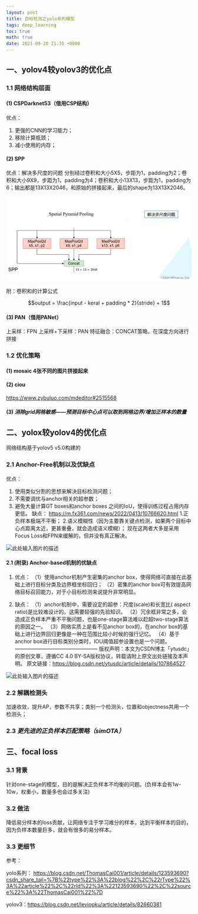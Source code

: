 ```yaml
---
layout: post
title: 目标检测之yolo系列模型
tags: deep_learning
toc: true
math: true
date: 2021-09-20 21:35 +0800
---
```


## 一、yolov4较yolov3的优化点

### 1.1 网络结构层面

#### (1) CSPDarknet53（借用CSP结构）
优点：
1. 更强的CNN的学习能力；
2. 移除计算瓶颈；
3. 减小使用的内存；

#### (2) SPP
优点：解决多尺度的问题
分别经过卷积和大小5X5，步距为1，padding为2；卷积和大小9X9，步距为1，padding为4；卷积和大小13X13，步距为1，padding为6；输出都是13X13X2046，和原始的拼接起来，最后的shape为13X13X2046。

![此处输入图片的描述](_img/yolov4-spp.jpeg)

附：卷积和的计算公式

$$output = \frac{input - keral + padding * 2}{stride} + 1$$

#### (3) PAN（借用PANet）
上采样：FPN
上采样+下采样：PAN
特征融合：CONCAT策略，在深度方向进行拼接

### 1.2 优化策略
#### (1) mosaic 4张不同的图片拼接起来
#### (2) ciou
   https://www.zybuluo.com/mdeditor#2515568
#### (3) *消除grid网格敏感——预测目标中心点可以取到网格边界/增加正样本的数量*

## 二、yolox较yolov4的优化点
网络结构基于yolov5 v5.0构建的
### 2.1 Anchor-Free机制以及优缺点
优点：
1. 使用类似分割的思想来解决目标检测问题；
2. 不需要调优与anchor相关的超参数；
3. 避免大量计算GT boxes和anchor boxes 之间的IoU，使得训练过程占用内存更低。
缺点：
https://m.fx361.com/news/2022/0413/10766620.html
1.正负样本极端不平衡；
2.语义模糊性（因为主要靠关键点检测，如果两个目标中心点距离太近，更甚重叠，就会造成语义模糊）；
现在这两者大多是采用Focus Loss和FPN来缓解的，但并没有真正解决。

![此处输入图片的描述][2]

#### 2.1 (附录) Anchor-based机制的优缺点
1. 优点：
（1）使用anchor机制产生密集的anchor box，使得网络可直接在此基础上进行目标分类及边界框坐标回归；
（2）密集的anchor box可有效提高网络目标召回能力，对于小目标检测来说提升非常明显。

2. 缺点：
（1）anchor机制中，需要设定的超参：尺度(scale)和长宽比( aspect ratio)是比较难设计的。这需要较强的先验知识。
（2）冗余框非常之多，会造成正负样本严重不平衡问题，也是one-stage算法难以赶超two-stage算法的原因之一。
（3）网络实质上是看不见anchor box的，在anchor box的基础上进行边界回归更像是一种在范围比较小时候的强行记忆。
（4）基于anchor box进行目标类别分类时，IOU阈值超参设置也是一个问题。
————————————————
版权声明：本文为CSDN博主「ytusdc」的原创文章，遵循CC 4.0 BY-SA版权协议，转载请附上原文出处链接及本声明。
原文链接：https://blog.csdn.net/ytusdc/article/details/107864527

![此处输入图片的描述][3]

### 2.2 解耦检测头
加速收敛，提升AP，参数不共享；类别一个检测头，位置和objectness共用一个检测头；
### 2.3 *更先进的正负样本匹配策略（simOTA）*



## 三、focal loss

### 3.1 背景

针对one-stage的模型，目的是解决正负样本不均衡的问题。(负样本会有1w-10w，权重小，数量多也会过多关注)

### 3.2 做法

降低易分样本的loss贡献，让网络专注于学习难分的样本，达到平衡样本的目的，因为负样本数量巨多，就会有很多的易分样本。


[1]: https://img-blog.csdnimg.cn/3f15f5fc324f4c449912e3581cc0e774.png
[2]: https://img-blog.csdnimg.cn/35b76e8270dc4dd18e687967744a9e8f.png
[3]: https://img-blog.csdnimg.cn/2a47f6a155094b409ca0ea2d63ceed5d.png?x-oss-process=image/watermark,type_d3F5LXplbmhlaQ,shadow_50,text_Q1NETiBA5aSq6Ziz6Iqx55qE5bCP57u_6LGG,size_13,color_FFFFFF,t_70,g_se,x_16
  
### 3.3 更细节

参考：

yolo系列：
https://blog.csdn.net/ThomasCai001/article/details/123593690?csdn_share_tail=%7B%22type%22%3A%22blog%22%2C%22rType%22%3A%22article%22%2C%22rId%22%3A%22123593690%22%2C%22source%22%3A%22ThomasCai001%22%7D

yolov3：https://blog.csdn.net/leviopku/article/details/82660381

